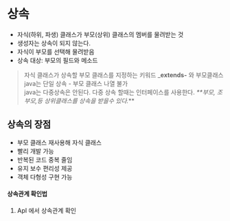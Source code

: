 
# 상속
* 자식(하위, 파생) 클래스가 부모(상위) 클래스의 멤버를 물려받는 것
* 생성자는 상속이 되지 않는다. 
* 자식이 부모를 선택해 물려받음
* 상속 대상: 부모의 필드와 메소드

>자식 클래스가 상속할 부모 클래스를   지정하는 키워드 
 _**extends-** 와 부모클래스  
>java는 단일 상속 - 부모 클래스 나열 불가   
>java는 다중상속은 안된다. 
>다중 상속 할때는 인터페이스를 사용한다. 
> _**부모, 조부모,등 상위클래스를 상속을 받을수 있다._**   

## 상속의 장점
* 부모 클래스 재사용해 자식 클래스
* 빨리 개발 가능
* 반복된 코드 중복 줄임
* 유지 보수 편리성 제공
* 객체 다형성 구현 가능
#### 상속관계 확인법
1. ApI 에서 상속관계 확인


